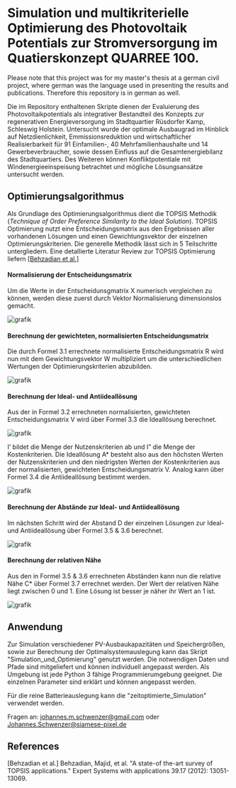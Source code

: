 # Simulation und multikriterielle Optimierung des Photovoltaik Potentials zur Stromversorgung im Quatierskonzept QUARREE 100.

Please note that this project was for my master's thesis at a german civil project, where german was the language used in presenting the results and publications.
Therefore this repository is in german as well.

Die im Repository enthaltenen Skripte dienen der Evaluierung des Photovoltaikpotentials als integrativer
Bestandteil des Konzepts zur regenerativen Energieversorgung im Stadtquartier
Rüsdorfer Kamp, Schleswig Holstein. Untersucht wurde der optimale
Ausbaugrad im Hinblick auf Netzdienlichkeit, Emmissionsreduktion und wirtschaftlicher
Realisierbarkeit für 91 Einfamilien-, 40 Mehrfamilienhaushalte und
14 Gewerbeverbraucher, sowie dessen Einfluss auf die Gesamtenergiebilanz des
Stadtquartiers. Des Weiteren können Konfliktpotentiale mit Windenergieeinspeisung betrachtet und mögliche
Lösungsansätze untersucht werden.

## Optimierungsalgorithmus

Als Grundlage des Optimierungsalgorithmus dient die TOPSIS Methodik (*Technique of Order Preference Similarity to the Ideal Solution*).
TOPSIS Optimierung nutzt eine Entscheidungsmatrix
aus den Ergebnissen aller vorhandenen Lösungen und einen Gewichtungsvektor
der einzelnen Optimierungskriterien. Die generelle Methodik lässt sich in 5 Teilschritte untergliedern.
Eine detallierte Literatur Review zur TOPSIS Optimierung liefern [[Behzadian et al.]](#abcde)

#### Normalisierung der Entscheidungsmatrix

Um die Werte in der Entscheidunsgmatrix X numerisch vergleichen zu können,
werden diese zuerst durch Vektor Normalisierung dimensionslos gemacht.

![grafik](https://user-images.githubusercontent.com/45041403/127736379-865caf99-58e4-434d-a7a3-b7d0d1495e75.png)


#### Berechnung der gewichteten, normalisierten Entscheidungsmatrix

Die durch Formel 3.1 errechnete normalisierte Entscheidungsmatrix R wird nun
mit dem Gewichtungsvektor W multipliziert um die unterschiedlichen Wertungen
der Optimierungskriterien abzubilden.

![grafik](https://user-images.githubusercontent.com/45041403/127736595-7065f94f-8818-4024-9869-79cd55843813.png)


#### Berechnung der Ideal- und Antiideallösung

Aus der in Formel 3.2 errechneten normalisierten, gewichteten Entscheidungsmatrix
V wird über Formel 3.3 die Ideallösung berechnet.


![grafik](https://user-images.githubusercontent.com/45041403/127736647-eae79ed9-3553-4c2a-a305-8bbb5995327b.png)

I’ bildet die Menge der Nutzenskriterien ab und I” die Menge der Kostenkriterien.
Die Ideallösung A* besteht also aus den höchsten Werten der Nutzenskriterien
und den niedrigsten Werten der Kostenkriterien aus der normalisierten, gewichteten
Entscheidungsmatrix V. Analog kann über Formel 3.4 die Antiideallösung
bestimmt werden.

![grafik](https://user-images.githubusercontent.com/45041403/127736741-755e6c35-77c5-475f-9374-541390852b00.png)


#### Berechnung der Abstände zur Ideal- und Antiideallösung
 
Im nächsten Schritt wird der Abstand D der einzelnen Lösungen zur Ideal- und
Antiideallösung über Formel 3.5 & 3.6 berechnet.


![grafik](https://user-images.githubusercontent.com/45041403/127736767-ac9ed85d-10fd-4efe-b61e-9f2d93d04c21.png)


#### Berechnung der relativen Nähe
Aus den in Formel 3.5 & 3.6 errechneten Abständen kann nun die relative Nähe
C* über Formel 3.7 errechnet werden. Der Wert der relativen Nähe liegt zwischen
0 und 1. Eine Lösung ist besser je näher ihr Wert an 1 ist.


![grafik](https://user-images.githubusercontent.com/45041403/127736800-f68d4048-0e05-4374-8d64-6f1244d63b3e.png)




## Anwendung
Zur Simulation verschiedener PV-Ausbaukapazitäten und Speichergrößen, sowie zur Berechnung der Optimalsystemauslegung
kann das Skript "Simulation_und_Optimierung" genutzt werden. Die notwendigen Daten und Pfade sind mitgeliefert 
und können individuell angepasst werden. Als Umgebung ist jede Python 3 fähige Programmierumgebung geeignet.
Die einzelnen Parameter sind erklärt und können angepasst werden.

Für die reine Batterieauslegung kann die "zeitoptimierte_Simulation" verwendet werden.

Fragen an:  johannes.m.schwenzer@gmail.com oder Johannes.Schwenzer@siamese-pixel.de



## References
<a name="abcde"> 
[Behzadian et al.]  Behzadian, Majid, et al. "A state-of the-art survey of TOPSIS applications." Expert Systems with applications 39.17 (2012): 13051-13069. </a>
